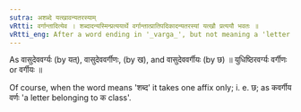 ```yaml
---
sutra: अशब्दे यत्खावन्यतरस्याम्
vRtti: वर्गान्तादित्येव । शब्दादन्यस्मिन्प्रत्ययार्थे वर्गान्तात्प्रातिपदिकादन्यतरस्यां यत्खौ प्रत्ययौ भवतः ॥
vRtti_eng: After a word ending in '_varga_', but not meaning a 'letter or word', the affixes यत् and ख are optionally employed, in the sense of 'who stays there'.
---
```

As वासुदेववर्ग्यः (by यत्), वासुदेववर्गीणः, (by ख), and वासुदेववर्गीयः (by छ) ॥ युधिष्ठिरवर्ग्यः वर्गीणः or वर्गीयः ॥

Of course, when the word means 'शब्द' it takes one affix only; i. e. छ; as कवर्गीय वर्णः 'a letter belonging to क class'.
